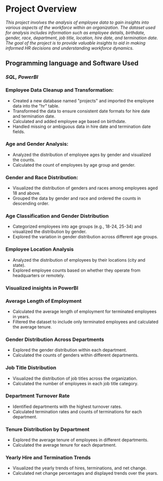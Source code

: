 # Project Overview

*This project involves the analysis of employee data to gain insights into various aspects of the workforce within an organization. The dataset used for analysis includes information such as employee details, birthdate, gender, race, department, job title, location, hire date, and termination date. The goal of the project is to provide valuable insights to aid in making informed HR decisions and understanding workforce dynamics.*


## Programming language and Software Used
### *SQL, PowerBI*

### Employee Data Cleanup and Transformation:

<ul>
  <li>Created a new database named "projects" and imported the employee data into the "hr" table.</li>
  <li>Transformed the data to ensure consistent date formats for hire date and termination date.</li>
  <li>Calculated and added employee age based on birthdate.</li>
  <li>Handled missing or ambiguous data in hire date and termination date fields.</li>
</ul> 

### Age and Gender Analysis:

<ul><li>Analyzed the distribution of employee ages by gender and visualized the counts.</li>
<li>Calculated the count of employees by age group and gender.</li></ul>

### Gender and Race Distribution:

<ul>
  <li>Visualized the distribution of genders and races among employees aged 18 and above.</li>
<li>Grouped the data by gender and race and ordered the counts in descending order.</li>
</ul>

### Age Classification and Gender Distribution
<ul>
  <li>Categorized employees into age groups (e.g., 18-24, 25-34) and visualized the distribution by gender.</li>
<li>Explored the variation in gender distribution across different age groups.</li>
</ul>


### Employee Location Analysis
<ul><li>Analyzed the distribution of employees by their locations (city and state).</li>
<li>Explored employee counts based on whether they operate from headquarters or remotely.</li></ul>

### Visualized insights in PowerBI

### Average Length of Employment
<ul><li>Calculated the average length of employment for terminated employees in years.</li>
<li>Filtered the dataset to include only terminated employees and calculated the average tenure.</li></ul>

### Gender Distribution Across Departments
<ul><li>Explored the gender distribution within each department.</li>
<li>Calculated the counts of genders within different departments.</li></ul>

### Job Title Distribution
<ul><li>Visualized the distribution of job titles across the organization.</li>
<li>Calculated the number of employees in each job title category.</li></ul>

### Department Turnover Rate
<ul><li>Identified departments with the highest turnover rates.</li>
<li>Calculated termination rates and counts of terminations for each department.</li></ul>

### Tenure Distribution by Department
<ul><li>Explored the average tenure of employees in different departments.</li>
<li>Calculated the average tenure for each department.</li></ul>

### Yearly Hire and Termination Trends
<ul><li>Visualized the yearly trends of hires, terminations, and net change.</li>
<li>Calculated net change percentages and displayed trends over the years.</li></ul>
